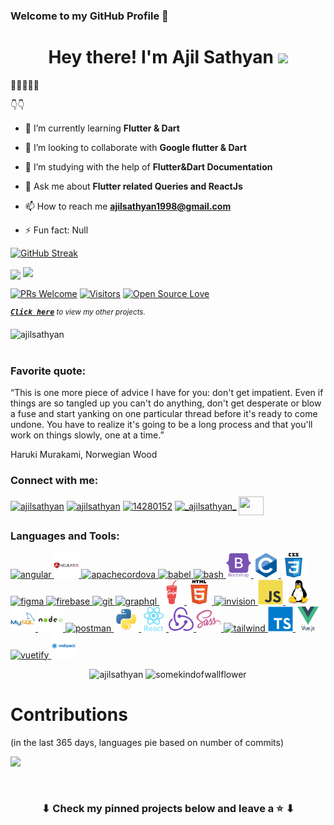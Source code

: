 ### Welcome to my GitHub Profile  👋
<h1 align="center"> Hey there! I'm Ajil Sathyan <img src="https://media.giphy.com/media/hvRJCLFzcasrR4ia7z/giphy.gif" width="25px"/></h1>


🌟🌟🌟🌟🌟

👇👇


- 🌱 I’m currently learning **Flutter & Dart**
- 👯 I’m looking to collaborate with **Google flutter & Dart**
- 🤔 I’m studying with the help of **Flutter&Dart Documentation**
- 💬 Ask me about **Flutter related Queries and ReactJs**
- 📫 How to reach me **ajilsathyan1998@gmail.com** 


- ⚡ Fun fact: Null

[![GitHub Streak](http://github-readme-streak-stats.herokuapp.com?user=ajilsathyan&theme=chartreuse-dark)](https://git.io/streak-stats)

<img align="center" src="https://github-readme-stats.vercel.app/api?username=AjilSathyan&&show_icons=true&title_color=ffffff&icon_color=bb2acf&text_color=daf7dc&bg_color=151515"/>


<img src="https://res.cloudinary.com/practicaldev/image/fetch/s--kX8OyOXK--/c_limit%2Cf_auto%2Cfl_progressive%2Cq_auto%2Cw_880/https://dev-to-uploads.s3.amazonaws.com/uploads/articles/4mtpldn642oqzpjv8pxi.png"/>

[![PRs Welcome](https://img.shields.io/badge/PRs-welcome-brightgreen.svg?style=flat&logo=github)](https://github.com/ajilsathyan) [![Visitors](https://visitor-badge.glitch.me/badge?page_id=ajilsathyan.visitor-badge)](https://github.com/ajilsathyan) [![Open Source Love](https://badges.frapsoft.com/os/v2/open-source.svg?v=103)](https://github.com/ajilsathyan)

<!-- |      Project :octocat:   |     Issues :bug:   | Open PRs :bell:  | Closed PRs :fire:  |
|-------------|-------------------|---|---|
| [**Flutter Course**](https://github.com/somekindofwallflower/flutter) | [![GitHub issues](https://img.shields.io/github/issues/ajilsathyan/complete-javascript-course-2021?color=green&logo=github&style=flat)](https://github.com/ajilsathyan/complete-javascript-course-2021/issues) | [![GitHub PRs](https://img.shields.io/github/issues-pr/ajilsathyan/complete-javascript-course-2021?style=flat&logo=github)](https://github.com/ajilsathyan/complete-javascript-course-2021/pulls)  | [![GitHub PRs](https://img.shields.io/github/issues-pr-closed/ajilsathyan/complete-javascript-course-2021?style=flat&color=critical&logo=github)](https://github.com/ajilsathyan/complete-javascript-course-2021/pulls?q=is%3Apr+is%3Aclosed)  |
| [**Firebase**](https://github.com/ajilsathyan/firebase) | [![GitHub issues](https://img.shields.io/github/issues/somekindofwallflower/javascript-algorithms-and-data-structures?color=green&logo=github&style=flat)](https://github.com/somekindofwallflower/javascript-algorithms-and-data-structures) | [![GitHub PRs](https://img.shields.io/github/issues-pr/somekindofwallflower/javascript-projects-2021?style=flat&logo=github)](https://github.com/somekindofwallflower/javascript-projects-2021pulls)  | [![GitHub PRs](https://img.shields.io/github/issues-pr-closed/somekindofwallflower/javascript-algorithms-and-data-structures?style=flat&color=critical&logo=github)](https://github.com/somekindofwallflower/javascript-algorithms-and-data-structures/pulls?q=is%3Apr+is%3Aclosed)  |
| [**Dart**](https://github.com/somekindofwallflower/full-stack-engineer-2021) | [![GitHub issues](https://img.shields.io/github/issues/somekindofwallflower/full-stack-engineer-2021?color=green&logo=github&style=flat)](https://github.com/somekindofwallflower/full-stack-engineer-2021/issues) | [![GitHub PRs](https://img.shields.io/github/issues-pr/somekindofwallflower/full-stack-engineer-2021?style=flat&logo=github)](https://github.com/somekindofwallflower/full-stack-engineer-2021/pulls)  | [![GitHub PRs](https://img.shields.io/github/issues-pr-closed/somekindofwallflower/full-stack-engineer-2021?style=flat&color=critical&logo=github)](https://github.com/somekindofwallflower/full-stack-engineer-2021/pulls?q=is%3Apr+is%3Aclosed)  | -->

<sup><kbd>***[Click here](https://github.com/ajilsathyan/my-views-counter)***</kbd> *to view my other projects.</sup>* <br>

<!-- #### [Click here to ask or suggest anything about my repositories!](https://github.com/somekindofwallflower/somekindofwallflower/issues/new) <img src='https://raw.githubusercontent.com/ShahriarShafin/ShahriarShafin/main/Assets/handshake.gif' width="100px"><br><br> -->

<p><a href="https://ko-fi.com/ajilsathyan"> <img align="left" src="https://cdn.ko-fi.com/cdn/kofi3.png?v=3" height="50" width="210" alt="ajilsathyan" /></a></p><br><br>

<h3 align="left"> Favorite quote:</h3>
<!-- <p>“I always did something I was a little not ready to do. I think that’s how you grow. When there’s that moment of ‘Wow, I’m not really sure I can do this,’ and you push through those moments, that’s when you have a breakthrough.” – Marissa Mayer</p> -->

<!-- 2022-02-23 -->
<p>“This is one more piece of advice I have for you: don't get impatient. Even if things are so tangled up you can't do anything, don't get desperate or blow a fuse and start yanking on one particular thread before it's ready to come undone. You have to realize it's going to be a
long process and that you'll work on things slowly, one at a time.”

Haruki Murakami, Norwegian Wood
</p>

<h3 align="left">Connect with me:</h3>
<p align="left">
<a href="https://codepen.io/ajilsathyan" target="blank"><img align="center" src="https://raw.githubusercontent.com/rahuldkjain/github-profile-readme-generator/master/src/images/icons/Social/codepen.svg" alt="ajilsathyan" height="30" width="40" /></a>
<a href="https://twitter.com/ajilsathyan" target="blank"><img align="center" src="https://raw.githubusercontent.com/rahuldkjain/github-profile-readme-generator/master/src/images/icons/Social/twitter.svg" alt="ajilsathyan" height="30" width="40" /></a>
<a href="https://stackoverflow.com/users/14280152" target="blank"><img align="center" src="https://raw.githubusercontent.com/rahuldkjain/github-profile-readme-generator/master/src/images/icons/Social/stack-overflow.svg" alt="14280152" height="30" width="40" /></a>
<a href="https://instagram.com/_ajilsathyan_" target="blank"><img align="center" src="https://raw.githubusercontent.com/rahuldkjain/github-profile-readme-generator/master/src/images/icons/Social/instagram.svg" alt="_ajilsathyan_" height="30" width="40" /></a>
<a href="https://discord.gg/" target="blank"><img align="center" src="https://raw.githubusercontent.com/rahuldkjain/github-profile-readme-generator/master/src/images/icons/Social/discord.svg" alt="" height="30" width="40" /></a>
</p>

<h3 align="left">Languages and Tools:</h3>
<p align="left"> <a href="https://angular.io" target="_blank"> <img src="https://angular.io/assets/images/logos/angular/angular.svg" alt="angular" width="40" height="40"/> </a> <a href="https://angular.io" target="_blank"> <img src="https://raw.githubusercontent.com/devicons/devicon/master/icons/angularjs/angularjs-original-wordmark.svg" alt="angularjs" width="40" height="40"/> </a> <a href="https://cordova.apache.org/" target="_blank"> <img src="https://www.vectorlogo.zone/logos/apache_cordova/apache_cordova-icon.svg" alt="apachecordova" width="40" height="40"/> </a> <a href="https://babeljs.io/" target="_blank"> <img src="https://www.vectorlogo.zone/logos/babeljs/babeljs-icon.svg" alt="babel" width="40" height="40"/> </a> <a href="https://www.gnu.org/software/bash/" target="_blank"> <img src="https://www.vectorlogo.zone/logos/gnu_bash/gnu_bash-icon.svg" alt="bash" width="40" height="40"/> </a> <a href="https://getbootstrap.com" target="_blank"> <img src="https://raw.githubusercontent.com/devicons/devicon/master/icons/bootstrap/bootstrap-plain-wordmark.svg" alt="bootstrap" width="40" height="40"/> </a> <a href="https://www.cprogramming.com/" target="_blank"> <img src="https://raw.githubusercontent.com/devicons/devicon/master/icons/c/c-original.svg" alt="c" width="40" height="40"/> </a> <a href="https://www.w3schools.com/css/" target="_blank"> <img src="https://raw.githubusercontent.com/devicons/devicon/master/icons/css3/css3-original-wordmark.svg" alt="css3" width="40" height="40"/> </a> <a href="https://www.figma.com/" target="_blank"> <img src="https://www.vectorlogo.zone/logos/figma/figma-icon.svg" alt="figma" width="40" height="40"/> </a> <a href="https://firebase.google.com/" target="_blank"> <img src="https://www.vectorlogo.zone/logos/firebase/firebase-icon.svg" alt="firebase" width="40" height="40"/> </a> <a href="https://git-scm.com/" target="_blank"> <img src="https://www.vectorlogo.zone/logos/git-scm/git-scm-icon.svg" alt="git" width="40" height="40"/> </a> <a href="https://graphql.org" target="_blank"> <img src="https://www.vectorlogo.zone/logos/graphql/graphql-icon.svg" alt="graphql" width="40" height="40"/> </a> <a href="https://gulpjs.com" target="_blank"> <img src="https://raw.githubusercontent.com/devicons/devicon/master/icons/gulp/gulp-plain.svg" alt="gulp" width="40" height="40"/> </a> <a href="https://www.w3.org/html/" target="_blank"> <img src="https://raw.githubusercontent.com/devicons/devicon/master/icons/html5/html5-original-wordmark.svg" alt="html5" width="40" height="40"/> </a> <a href="https://www.invisionapp.com/" target="_blank"> <img src="https://www.vectorlogo.zone/logos/invisionapp/invisionapp-icon.svg" alt="invision" width="40" height="40"/> </a> <a href="https://developer.mozilla.org/en-US/docs/Web/JavaScript" target="_blank"> <img src="https://raw.githubusercontent.com/devicons/devicon/master/icons/javascript/javascript-original.svg" alt="javascript" width="40" height="40"/> </a> <a href="https://www.linux.org/" target="_blank"> <img src="https://raw.githubusercontent.com/devicons/devicon/master/icons/linux/linux-original.svg" alt="linux" width="40" height="40"/> </a> <a href="https://www.mysql.com/" target="_blank"> <img src="https://raw.githubusercontent.com/devicons/devicon/master/icons/mysql/mysql-original-wordmark.svg" alt="mysql" width="40" height="40"/> </a> <a href="https://nodejs.org" target="_blank"> <img src="https://raw.githubusercontent.com/devicons/devicon/master/icons/nodejs/nodejs-original-wordmark.svg" alt="nodejs" width="40" height="40"/> </a> <a href="https://postman.com" target="_blank"> <img src="https://www.vectorlogo.zone/logos/getpostman/getpostman-icon.svg" alt="postman" width="40" height="40"/> </a> <a href="https://www.python.org" target="_blank"> <img src="https://raw.githubusercontent.com/devicons/devicon/master/icons/python/python-original.svg" alt="python" width="40" height="40"/> </a> <a href="https://reactjs.org/" target="_blank"> <img src="https://raw.githubusercontent.com/devicons/devicon/master/icons/react/react-original-wordmark.svg" alt="react" width="40" height="40"/> </a> <a href="https://redux.js.org" target="_blank"> <img src="https://raw.githubusercontent.com/devicons/devicon/master/icons/redux/redux-original.svg" alt="redux" width="40" height="40"/> </a> <a href="https://sass-lang.com" target="_blank"> <img src="https://raw.githubusercontent.com/devicons/devicon/master/icons/sass/sass-original.svg" alt="sass" width="40" height="40"/> </a> <a href="https://tailwindcss.com/" target="_blank"> <img src="https://www.vectorlogo.zone/logos/tailwindcss/tailwindcss-icon.svg" alt="tailwind" width="40" height="40"/> </a> <a href="https://www.typescriptlang.org/" target="_blank"> <img src="https://raw.githubusercontent.com/devicons/devicon/master/icons/typescript/typescript-original.svg" alt="typescript" width="40" height="40"/> </a> <a href="https://vuejs.org/" target="_blank"> <img src="https://raw.githubusercontent.com/devicons/devicon/master/icons/vuejs/vuejs-original-wordmark.svg" alt="vuejs" width="40" height="40"/> </a> <a href="https://vuetifyjs.com/en/" target="_blank"> <img src="https://bestofjs.org/logos/vuetify.svg" alt="vuetify" width="40" height="40"/> </a> <a href="https://webpack.js.org" target="_blank"> <img src="https://raw.githubusercontent.com/devicons/devicon/d00d0969292a6569d45b06d3f350f463a0107b0d/icons/webpack/webpack-original-wordmark.svg" alt="webpack" width="40" height="40"/> </a> 
		
<p align="center">
  <img width="400em" src="https://github-readme-stats.vercel.app/api?username=ajilsathyan&show_icons=true&locale=en&theme=radical"                alt="ajilsathyan"/>
  <img width="400em" src="https://github-readme-streak-stats.herokuapp.com/?user=ajilsathyan&theme=radical" alt="somekindofwallflower" />
</p>

<!-- <p align="center"> 
  <img width="600em" src="https://github-readme-stats.vercel.app/api/top-langs/?username=somekindofwallflower&layout=compact&langs_count=999&include_all_commits=true&hide_progress=true&hide_border=true&theme=radical&hide=">
</p> -->

# Contributions
(in the last 365 days, languages pie based on number of commits)

![](./profile-3d-contrib/profile-night-green.svg)

<br/>
<h3 align="center">
	⬇ Check my pinned projects below and leave a ⭐️ ⬇
</h3>
